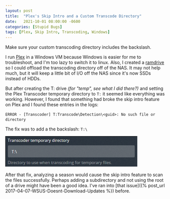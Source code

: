 ```yaml
---
layout: post
title:  "Plex's Skip Intro and a Custom Transcode Directory"
date:   2021-10-01 08:00:00 -0600
categories: [Stupid Bugs]
tags: [Plex, Skip Intro, Transcoding, Windows]
---
```


Make sure your custom transcoding directory includes the backslash.

I run [Plex](https://plex.tv) in a Windows VM because Windows is easier for me to troubleshoot, and I'm too lazy to switch it to linux. Also, I created a [ramdrive](https://www.tenforums.com/tutorials/174094-how-create-ram-disk-imdisk-windows-10-a.html) so I could offload the transcoding directory off of the NAS. It may not help much, but it will keep a little bit of I/O off the NAS since it's now SSDs instead of HDDs.

But after creating the T: drive *(for "temp", see what I did there?)* and setting the Plex Transcoder temporary directory to `T:` it seemed like everything was working. However, I found that something had broke the skip intro feature on Plex and I found these entries in the logs:

```
ERROR - [Transcoder] T:Transcode\Detection\<guid>: No such file or directory
```

The fix was to add a the backslash: `T:\`

![Plex Transcoder temporary directory setting](/assets/2021/10/plex-transcoder-temp-dir.png)

After that fix, analyzing a season would cause the skip intro feature to scan the files successfully. Perhaps adding a subdirectory and not using the root of a drive might have been a good idea. I've ran into [that issue]({% post_url 2017-04-07-WSUS-Doesnt-Download-Updates %}) before.
